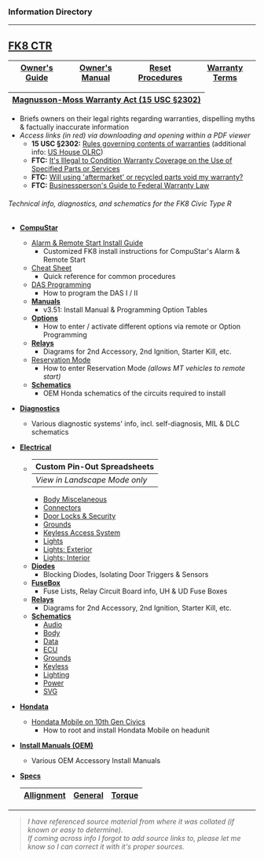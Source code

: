 ### Information Directory ###
---
## [FK8 CTR](FK8%20CTR) ##
|  [Owner's Guide](Owner's%20Guide.pdf)  |  [Owner's Manual](Owner's%20Manual.pdf)  |  [Reset Procedures](Reset%20Procedures.pdf)  |  [Warranty Terms](Honda%20Warranty%20Basebook%20(KA%20Final%20AWL-02971-2017).pdf)  |
|:---:|:---:|:---:|:---:|

|  [Magnusson-Moss Warranty Act  (15 USC §2302)](Magnusson-Moss%20Warranty%20Act.pdf)  |
| :---: |
  - Briefs owners on their legal rights regarding warranties, dispelling myths & factually inaccurate information
  - _Access links (in red) via downloading and opening within a PDF viewer_
    - **15 USC §2302:** [Rules governing contents of warranties](https://www.law.cornell.edu/uscode/text/15/2302) (additional info: [US House OLRC](https://uscode.house.gov/view.xhtml?req=granuleid:USC-prelim-title15-section2302&num=0&edition=prelim))
    - **FTC:** [It's Illegal to Condition Warranty Coverage on the Use of Specified Parts or Services](https://www.ftc.gov/news-events/press-releases/2018/04/ftc-staff-warns-companies-it-illegal-condition-warranty-coverage)
    - **FTC:** [Will using 'aftermarket' or recycled parts void my warranty?](https://www.consumer.ftc.gov/articles/0138-auto-warranties-routine-maintenance#will)
    - **FTC:** [Businessperson's Guide to Federal Warranty Law](https://www.ftc.gov/tips-advice/business-center/guidance/businesspersons-guide-federal-warranty-law)

###### Technical info, diagnostics, and schematics for the FK8 Civic Type R ######
* **[CompuStar](Compustar)**
  * [Alarm & Remote Start Install Guide](Compustar/Alarm%20%26%20Remote%20Start%20Install.pdf)
    * Customized FK8 install instructions for CompuStar's Alarm & Remote Start
  * [Cheat Sheet](Compustar/Cheat%20Sheet.pdf)
    * Quick reference for common procedures
  * [DAS Programming](Compustar/DAS%20Programming.pdf)
    * How to program the DAS I / II
  * **[Manuals](Compustar/Manuals)**
    * v3.51: Install Manual & Programming Option Tables
  * **[Options](Compustar/Options)**
    * How to enter / activate different options via remote or Option Programming
  * **[Relays](Compustar/Relays)**
    * Diagrams for 2nd Accessory, 2nd Ignition, Starter Kill, etc.
  * [Reservation Mode](Compustar/Reservation%20Mode.pdf)
    * How to enter Reservation Mode _(allows MT vehicles to remote start)_
  * **[Schematics](Compustar/Schematics)**
    * OEM Honda schematics of the circuits required to install
* **[Diagnostics](Diagnostics)**
  * Various diagnostic systems' info, incl. self-diagnosis, MIL & DLC schematics
* **[Electrical](Electrical)**
  * |  **Custom Pin-Out Spreadsheets**  |
    | - |
    |  _View in Landscape Mode only_  |
    * [Body Miscelaneous](Electrical/Body%20Miscelaneous.xlsx)
    * [Connectors](Electrical/Connectors.xlsx)
    * [Door Locks & Security](Electrical/Door%20Locks%20%26%20Security.xlsx)
    * [Grounds](Electrical/Grounds.xlsx)
    * [Keyless Access System](Electrical/Keyless%20Access%20System.xlsx)
    * [Lights](Electrical/Lights.xlsx)
    * [Lights: Exterior](Electrical/Lights%20(Exterior).xlsx)
    * [Lights: Interior](Electrical/Lights%20(Interior).xlsx)
  * **[Diodes](Electrical/Diodes)**
    * Blocking Diodes, Isolating Door Triggers & Sensors
  * **[FuseBox](Electrical/FuseBox)**
    * Fuse Lists, Relay Circuit Board info, UH & UD Fuse Boxes
  * **[Relays](Electrical/Relays)**
    * Diagrams for 2nd Accessory, 2nd Ignition, Starter Kill, etc.
  * **[Schematics](Electrical/Schematics)**
    * [Audio](Electrical/Schematics/Audio)
    * [Body](Electrical/Schematics/Body)
    * [Data](Electrical/Schematics/Data)
    * [ECU](Electrical/Schematics/ECU)
    * [Grounds](Electrical/Schematics/Grounds)
    * [Keyless](Electrical/Schematics/Keyless)
    * [Lighting](Electrical/Schematics/Lighting)
    * [Power](Electrical/Schematics/Power)
    * [SVG](Electrical/Schematics/SVG)
* **[Hondata](Hondata)**
  * [Hondata Mobile on 10th Gen Civics](Hondata/Hondata%20Mobile%20on%2010th%20Gen%20Civics.pdf)
    * How to root and install Hondata Mobile on headunit
* **[Install Manuals (OEM)](Install%20Manuals%20%28OEM%29)**
  * Various OEM Accessory Install Manuals
* **[Specs](Specs)**

  |  [Allignment](Specs/Wheel%20Alignment%20Specs.pdf)  |  [General](Specs/General%20Specs.pdf)  |  [Torque](Specs/Torque%20Specs.pdf)  |
  | - | - | - |
---
> _I have referenced source material from where it was collated (if known or easy to determine). <br>If coming across info I forgot to add source links to, please let me know so I can correct it with it's proper sources._   
